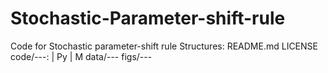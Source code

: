 # Stochastic-Parameter-shift-rule
Code for Stochastic parameter-shift rule
Structures:
            README.md
            LICENSE
            code/---:
                  | Py
                  | M
            data/---
            figs/---
                

